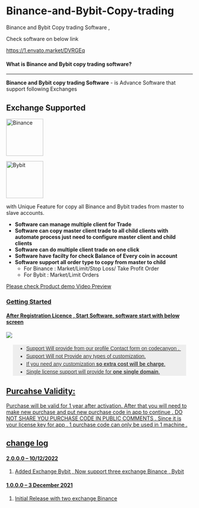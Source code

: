 
# Binance-and-Bybit-Copy-trading

Binance and Bybit Copy trading Software ,

Check software on below link

https://1.envato.market/DVRGEq

<h4>What is Binance and Bybit copy trading software?</h4>
            <hr class="notop">
            <p>
                <strong>Binance and Bybit copy trading Software</strong> - is Advance Software that support following Exchanges</strong>
		  </p>
				<h2 id="item-description__support">Exchange Supported</h2>
				
<a href="https://www.binance.com/en-IN/activity/referral-entry/CPA?fromActivityPage=true&ref=CPA_00SZ2AQ0CO" rel="nofollow"><img src="https://upload.wikimedia.org/wikipedia/commons/thumb/1/12/Binance_logo.svg/1024px-Binance_logo.svg.png" alt="Binance"  style="width:100px;">
</a>



<a href="https://www.bybit.com/" rel="nofollow"><img src="https://encrypted-tbn0.gstatic.com/images?q=tbn:ANd9GcT0h5hYR-RqepmOUsEMf-9RXD7YnbwALT2I06pEqYrPjBu76CD9oh-rGlksEGKGApqcKu0&usqp=CAU" alt="Bybit"  style="width:100px;">
</a><p>with Unique Feature for  copy all Binance and Bybit trades from master to slave accounts.</p>
                <ul><li>
                        <strong>Software can manage multiple client for Trade</strong>
                    </li><li>
                        <strong>Software can copy master client trade to all child clients with automate process just need to configure master client and child clients</strong>
                    </li><li>
                         <strong>Software can do multiple client trade on one click</strong>
                    </li>  <li>
                         <strong>Software have facilty for check Balance of Every coin in  account</strong>
                    </li> <li>
                         <strong>Software support all order type to copy from master to child
						 </strong>
						 <ul>
						    <li>
							     For Binance : Market/Limit/Stop Loss/ Take Profit Order 
							</li> 
							  <li>
							     For Bybit : Market/Limit Orders
							</li> 
						 </ul>  </li> </ul>
<a target="_blank"  href="https://youtu.be/1pPmbaK408E" class="btn-icon video-preview" >
        Please check Product demo Video Preview
  <h3>Getting Started</h3>
            <h4>After Registration Licence , Start Software, software start with below screen</h4>
			<img src="https://bhansalisoft.com/evantosnap/binance/02.png"></img>
<ul style="margin: 18px;0px; padding-right: 0px; padding-left: 0px; border: 0px; outline: 0px; font-family: Arial, verdana, arial, sans-serif; vertical-align: baseline; line-height: 1.5em; color: rgb(56, 56, 56); background-color: rgb(238, 238, 238);">
                <li style="margin: 0px 0px 0px 36px; padding: 0px; border: 0px; outline: 0px; font-weight: inherit; font-style: inherit; font-family: inherit; vertical-align: baseline; list-style: square;">
                    Support Will provide from our profile Contact form on codecanyon .&nbsp;
                </li>
                <li style="margin: 0px 0px 0px 36px; padding: 0px; border: 0px; outline: 0px; font-weight: inherit; font-style: inherit; font-family: inherit; vertical-align: baseline; list-style: square;">
                    Support Will not Provide any types of customization.
                </li>
                <li style="margin: 0px 0px 0px 36px; padding: 0px; border: 0px; outline: 0px; font-weight: inherit; font-style: inherit; font-family: inherit; vertical-align: baseline; list-style: square;">
                    If you need any customization <strong>so extra cost will be charge</strong>.
                </li>
                <li style="margin: 0px 0px 0px 36px; padding: 0px; border: 0px; outline: 0px; font-weight: inherit; font-style: inherit; font-family: inherit; vertical-align: baseline; list-style: square;">
                    Single license support will provide for <strong>one single domain</strong>.
                </li></ul>
<h2>Purcahse Validity: </h2>
Purchase will be valid for 1 year after activation. After that you will need to make new purchase and put new purchase code in app to continue . DO NOT SHARE YOU PURCHASE CODE IN PUBLIC COMMENTS . Since it is your license key for app . 1 purchase code can only be used in 1 machine .

<h2> change log </h2>
<h4 id="item-description__2-2-0-03-06-2020">2.0.0.0 – 10/12/2022</h4>
<ol>
    <li>Added Exchange Bybit , Now support three exchange Binance , Bybit</li>
   
</ol>

<h4 id="item-description__2-2-0-03-06-2020">1.0.0.0 – 3 December 2021</h4>
<ol>
    <li>Initial Release with two exchange Binance </li>
   
</ol>
